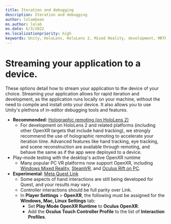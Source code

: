 ```yaml
---
title: Iteration and debugging
description: Iteration and debugging
author: lolambean
ms.author: lolab
ms.date: 6/3/2022
ms.localizationpriority: high
keywords: Unity, HoloLens, HoloLens 2, Mixed Reality, development, MRTK3, debugging
---
```


# Streaming your application to a device.

These options detail how to stream your application to the device of your choice. Streaming your application allows for rapid iteration and development, as the application runs locally on your machine, without the need to compile and install onto your device. It also allows you to use Unity's plethora of in-editor debugging tools and features.

- **Recommended:** [Holographic remoting (on HoloLens 2)](/windows/mixed-reality/develop/unity/preview-and-debug-your-app)
    - For development on HoloLens 2 and related platforms (including other OpenXR targets that include hand tracking), we strongly recommend the use of holographic remoting to accelerate your iteration time. Advanced features like hand tracking, eye tracking, and scene reconstruction are available through remoting, and behave the same as if the app were deployed to a device.
- Play-mode testing with the desktop's active OpenXR runtime
  - Many popular PC VR platforms now support OpenXR, including [Windows Mixed Reality](/windows/mixed-reality/develop/native/openxr-getting-started), [SteamVR](https://www.steamvr.com/), and [Oculus Rift on PC](https://developer.oculus.com/documentation/native/pc/dg-openxr/).
- **Experimental**: [Meta Quest Link](https://www.meta.com/quest/)
    - Some aspects of hand interactions are still being developed for Quest, and your results may vary.
    - Controller interactions should be full parity over Link.
    - In **Player Settings** > **OpenXR**, the following must be assigned for the **Windows, Mac, Linux Settings** tab:
        - Set **Play Mode OpenXR Runtime** to **Oculus OpenXR**.
        - Add the **Oculus Touch Controller Profile** to the list of **Interaction Profiles**.